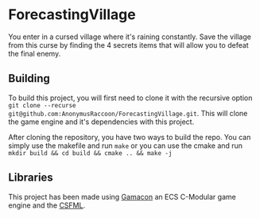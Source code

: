 # ForecastingVillage

You enter in a cursed village where it's raining constantly. Save the village from this curse by finding the 4 secrets items that will allow you to defeat the final enemy.

## Building
To build this project, you will first need to clone it with the recursive option ``git clone --recurse git@github.com:AnonymusRaccoon/ForecastingVillage.git``. This will clone the game engine and it's dependencies with this project.

After cloning the repository, you have two ways to build the repo. You can simply use the makefile and run ``make`` or you can use the cmake and run ``mkdir build && cd build && cmake .. && make -j``

## Libraries
This project has been made using [Gamacon](https://github.com/AnonymusRaccoon/Gamacon) an ECS C-Modular game engine and the [CSFML](https://www.sfml-dev.org/download/csfml/).
